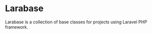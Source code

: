 Larabase
========
Larabase is a collection of base classes for projects using Laravel PHP framework.
